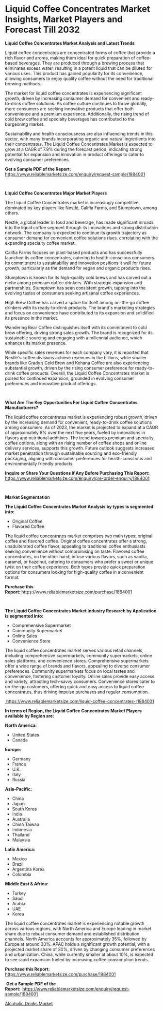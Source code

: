 <p><h1>Liquid Coffee Concentrates Market Insights, Market Players and Forecast Till 2032</h1></p><p><strong>Liquid Coffee Concentrates Market Analysis and Latest Trends</strong></p>
<p><p>Liquid coffee concentrates are concentrated forms of coffee that provide a rich flavor and aroma, making them ideal for quick preparation of coffee-based beverages. They are produced through a brewing process that eliminates excess water, resulting in a potent liquid that can be diluted for various uses. This product has gained popularity for its convenience, allowing consumers to enjoy quality coffee without the need for traditional brewing methods.</p><p>The market for liquid coffee concentrates is experiencing significant growth, driven by increasing consumer demand for convenient and ready-to-drink coffee solutions. As coffee culture continues to thrive globally, more consumers are seeking innovative products that offer both convenience and a premium experience. Additionally, the rising trend of cold brew coffee and specialty beverages has contributed to the burgeoning market.</p><p>Sustainability and health consciousness are also influencing trends in this sector, with many brands incorporating organic and natural ingredients into their concentrates. The Liquid Coffee Concentrates Market is expected to grow at a CAGR of 7.9% during the forecast period, indicating strong potential for expansion and innovation in product offerings to cater to evolving consumer preferences.</p></p>
<p><strong>Get a Sample PDF of the Report:&nbsp;</strong> <a href="https://www.reliablemarketsize.com/enquiry/request-sample/1884001?utm_campaign=2186&utm_medium=2&utm_source=Github&utm_content=ia&utm_term=15022025&utm_id=liquid-coffee-concentrates">https://www.reliablemarketsize.com/enquiry/request-sample/1884001</a></p>
<p>&nbsp;</p>
<p><strong>Liquid Coffee Concentrates Major Market Players</strong></p>
<p><p>The Liquid Coffee Concentrates market is increasingly competitive, dominated by key players like Nestlé, Califia Farms, and Stumptown, among others. </p><p>Nestlé, a global leader in food and beverage, has made significant inroads into the liquid coffee segment through its innovations and strong distribution network. The company is expected to continue its growth trajectory as consumer demand for convenient coffee solutions rises, correlating with the expanding specialty coffee market.</p><p>Califia Farms focuses on plant-based products and has successfully launched its coffee concentrates, catering to health-conscious consumers. Its commitment to sustainability and innovation positions it well for future growth, particularly as the demand for vegan and organic products rises.</p><p>Stumptown is known for its high-quality cold brews and has carved out a niche among premium coffee drinkers. With strategic expansion and partnerships, Stumptown has seen consistent growth, tapping into the evolving tastes of consumers seeking artisanal coffee experiences.</p><p>High Brew Coffee has carved a space for itself among on-the-go coffee drinkers with its ready-to-drink products. The brand's marketing strategies and focus on convenience have contributed to its expansion and solidified its presence in the market.</p><p>Wandering Bear Coffee distinguishes itself with its commitment to cold brew offering, driving strong sales growth. The brand is recognized for its sustainable sourcing and engaging with a millennial audience, which enhances its market presence.</p><p>While specific sales revenues for each company vary, it is reported that Nestlé's coffee divisions achieve revenues in the billions, while smaller brands like Grady’s Cold Brew and Kohana Coffee are also experiencing substantial growth, driven by the rising consumer preference for ready-to-drink coffee products. Overall, the Liquid Coffee Concentrates market is poised for continued expansion, grounded in evolving consumer preferences and innovative product offerings.</p></p>
<p>&nbsp;</p>
<p><strong>What Are The Key Opportunities For Liquid Coffee Concentrates Manufacturers?</strong></p>
<p><p>The liquid coffee concentrates market is experiencing robust growth, driven by the increasing demand for convenient, ready-to-drink coffee solutions among consumers. As of 2023, the market is projected to expand at a CAGR of approximately 8% over the next five years, fueled by innovations in flavors and nutritional additives. The trend towards premium and specialty coffee options, along with an rising number of coffee shops and online delivery services, supports this growth. Future outlook suggests increased market penetration through sustainable sourcing and eco-friendly packaging, aligning with consumer preferences for health-conscious and environmentally friendly products.</p></p>
<p><strong>Inquire or Share Your Questions If Any Before Purchasing This Report:</strong> <a href="https://www.reliablemarketsize.com/enquiry/pre-order-enquiry/1884001?utm_campaign=2186&utm_medium=2&utm_source=Github&utm_content=ia&utm_term=15022025&utm_id=liquid-coffee-concentrates">https://www.reliablemarketsize.com/enquiry/pre-order-enquiry/1884001</a></p>
<p>&nbsp;</p>
<p><strong>Market Segmentation</strong></p>
<p><strong>The Liquid Coffee Concentrates Market Analysis by types is segmented into:</strong></p>
<p><ul><li>Original Coffee</li><li>Flavored Coffee</li></ul></p>
<p><p>The liquid coffee concentrates market comprises two main types: original coffee and flavored coffee. Original coffee concentrates offer a strong, unadulterated coffee flavor, appealing to traditional coffee enthusiasts seeking convenience without compromising on taste. Flavored coffee concentrates, on the other hand, infuse various flavors, such as vanilla, caramel, or hazelnut, catering to consumers who prefer a sweet or unique twist on their coffee experience. Both types provide quick preparation options for consumers looking for high-quality coffee in a convenient format.</p></p>
<p><strong>Purchase this Report:&nbsp;</strong><a href="https://www.reliablemarketsize.com/purchase/1884001?utm_campaign=2186&utm_medium=2&utm_source=Github&utm_content=ia&utm_term=15022025&utm_id=liquid-coffee-concentrates">https://www.reliablemarketsize.com/purchase/1884001</a></p>
<p>&nbsp;</p>
<p><strong>The Liquid Coffee Concentrates Market Industry Research by Application is segmented into:</strong></p>
<p><ul><li>Comprehensive Supermarket</li><li>Community Supermarket</li><li>Online Sales</li><li>Convenience Store</li></ul></p>
<p><p>The liquid coffee concentrates market serves various retail channels, including comprehensive supermarkets, community supermarkets, online sales platforms, and convenience stores. Comprehensive supermarkets offer a wide range of brands and flavors, appealing to diverse consumer preferences. Community supermarkets focus on local tastes and convenience, fostering customer loyalty. Online sales provide easy access and variety, attracting tech-savvy consumers. Convenience stores cater to on-the-go customers, offering quick and easy access to liquid coffee concentrates, thus driving impulse purchases and regular consumption.</p></p>
<p><a href="https://www.reliablemarketsize.com/liquid-coffee-concentrates-r1884001?utm_campaign=2186&utm_medium=2&utm_source=Github&utm_content=ia&utm_term=15022025&utm_id=liquid-coffee-concentrates">&nbsp;https://www.reliablemarketsize.com/liquid-coffee-concentrates-r1884001</a></p>
<p><strong>In terms of Region, the Liquid Coffee Concentrates Market Players available by Region are:</strong></p>
<p>
    <p> <strong> North America: </strong>
        <ul>
            <li>United States</li>
            <li>Canada</li>
        </ul>
        </p> 
    <p> <strong> Europe: </strong>
        <ul>
            <li>Germany</li>
            <li>France</li>
            <li>U.K.</li>
            <li>Italy</li>
            <li>Russia</li>
        </ul>
        </p> 
    <p> <strong> Asia-Pacific: </strong>
        <ul>
            <li>China</li>
            <li>Japan</li>
            <li>South Korea</li>
            <li>India</li>
            <li>Australia</li>
            <li>China Taiwan</li>
            <li>Indonesia</li>
            <li>Thailand</li>
            <li>Malaysia</li>
        </ul>
        </p> 
    <p> <strong> Latin America: </strong>
        <ul>
            <li>Mexico</li>
            <li>Brazil</li>
            <li>Argentina Korea</li>
            <li>Colombia</li>
        </ul>
        </p> 
    <p> <strong> Middle East & Africa: </strong>
        <ul>
            <li>Turkey</li>
            <li>Saudi</li>
            <li>Arabia</li>
            <li>UAE</li>
            <li>Korea</li>
        </ul>
    </p>
    </p>
<p><p>The liquid coffee concentrates market is experiencing notable growth across various regions, with North America and Europe leading in market share due to robust consumer demand and established distribution channels. North America accounts for approximately 35%, followed by Europe at around 30%. APAC holds a significant growth potential, with a projected market share of 20%, driven by changing consumer preferences and urbanization. China, while currently smaller at about 10%, is expected to see rapid expansion fueled by increasing coffee consumption trends.</p></p>
<p><strong>Purchase this Report: </strong><a href="https://www.reliablemarketsize.com/purchase/1884001?utm_campaign=2186&utm_medium=2&utm_source=Github&utm_content=ia&utm_term=15022025&utm_id=liquid-coffee-concentrates">https://www.reliablemarketsize.com/purchase/1884001</a></p>
<p>&nbsp;<strong>Get a Sample PDF of the Report:&nbsp;&nbsp;</strong><a href="https://www.reliablemarketsize.com/enquiry/request-sample/1884001?utm_campaign=2186&utm_medium=2&utm_source=Github&utm_content=ia&utm_term=15022025&utm_id=liquid-coffee-concentrates">https://www.reliablemarketsize.com/enquiry/request-sample/1884001</a></p>
<p><strong></strong></p>
<p><p><a href="https://github.com/abbislposival/Market-Research-Report-List-1/blob/main/alcoholic-drinks-market.md?utm_campaign=2186&utm_medium=2&utm_source=Github&utm_content=ia&utm_term=15022025&utm_id=liquid-coffee-concentrates">Alcoholic Drinks Market</a></p></p>